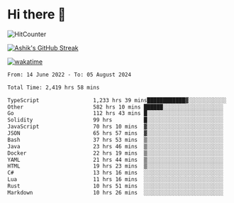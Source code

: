 # Hi there 👋

![HitCounter](https://hits.seeyoufarm.com/api/count/incr/badge.svg?url=https%3A%2F%2Fgithub.com%2Fashrhmn1212%2Fhit-counter)

<!-- ![Contribution Graph](https://github-readme-activity-graph.cyclic.app/graph?username=ashrhmn) -->


<!-- [![Top Langs](https://github-readme-stats.vercel.app/api/top-langs/?username=ashrhmn&layout=compact&theme=synthwave&langs_count=10&card_width=445)](https://github.com/anuraghazra/github-readme-stats) -->

[![Ashik's GitHub Streak](https://github-readme-streak-stats.herokuapp.com/?user=ashrhmn&theme=blood&fire=DD7F1C&background=151515&dates=9f9f9f&border=DD2727)](https://git.io/streak-stats)

<!-- ![Ashik's GitHub stats](https://github-readme-stats.vercel.app/api/?username=ashrhmn&show_icons=true&title_color=fff&icon_color=79ff97&text_color=9f9f9f&bg_color=151515) -->

[![wakatime](https://wakatime.com/badge/user/3df86613-ba63-4631-8e65-0ff18e7becad.svg)](https://wakatime.com/@3df86613-ba63-4631-8e65-0ff18e7becad)

<!--START_SECTION:waka-->

```txt
From: 14 June 2022 - To: 05 August 2024

Total Time: 2,419 hrs 58 mins

TypeScript                 1,233 hrs 39 mins████████████▓░░░░░░░░░░░░   50.98 %
Other                      582 hrs 10 mins ██████░░░░░░░░░░░░░░░░░░░   24.06 %
Go                         112 hrs 43 mins █░░░░░░░░░░░░░░░░░░░░░░░░   04.66 %
Solidity                   99 hrs          █░░░░░░░░░░░░░░░░░░░░░░░░   04.09 %
JavaScript                 70 hrs 10 mins  ▓░░░░░░░░░░░░░░░░░░░░░░░░   02.90 %
JSON                       65 hrs 57 mins  ▓░░░░░░░░░░░░░░░░░░░░░░░░   02.73 %
Bash                       37 hrs 53 mins  ▒░░░░░░░░░░░░░░░░░░░░░░░░   01.57 %
Java                       23 hrs 46 mins  ▒░░░░░░░░░░░░░░░░░░░░░░░░   00.98 %
Docker                     22 hrs 19 mins  ▒░░░░░░░░░░░░░░░░░░░░░░░░   00.92 %
YAML                       21 hrs 44 mins  ▒░░░░░░░░░░░░░░░░░░░░░░░░   00.90 %
HTML                       19 hrs 23 mins  ▒░░░░░░░░░░░░░░░░░░░░░░░░   00.80 %
C#                         13 hrs 16 mins  ░░░░░░░░░░░░░░░░░░░░░░░░░   00.55 %
Lua                        11 hrs 16 mins  ░░░░░░░░░░░░░░░░░░░░░░░░░   00.47 %
Rust                       10 hrs 51 mins  ░░░░░░░░░░░░░░░░░░░░░░░░░   00.45 %
Markdown                   10 hrs 26 mins  ░░░░░░░░░░░░░░░░░░░░░░░░░   00.43 %
```

<!--END_SECTION:waka-->


<!--### Most Used Languages
<img src="https://wakatime.com/share/@ashrhmn/24ecb986-5bf8-4607-af7f-0aab08908d8c.png" />

### Favourite Tools
<img src="https://wakatime.com/share/@ashrhmn/f4e08015-f3bc-460a-9228-95a3ba11c604.png" />-->

